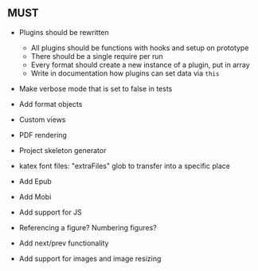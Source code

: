 ## MUST

- Plugins should be rewritten
  - All plugins should be functions with hooks and setup on prototype
  - There should be a single require per run
  - Every format should create a new instance of a plugin, put in array
  - Write in documentation how plugins can set data via `this`
- Make verbose mode that is set to false in tests
- Add format objects

- Custom views
- PDF rendering
- Project skeleton generator

- katex font files: "extraFiles" glob to transfer into a specific place
- Add Epub
- Add Mobi
- Add support for JS
- Referencing a figure? Numbering figures?
- Add next/prev functionality
- Add support for images and image resizing
